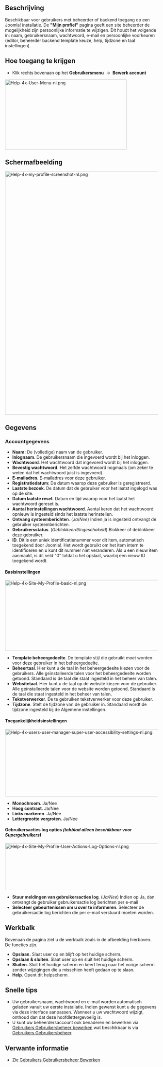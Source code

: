 <!-- Filename: Help4.x:My_Profile / Display title: Mijn profiel -->

## Beschrijving

Beschikbaar voor gebruikers met beheerder of backend toegang op een
Joomla! installatie. De **"Mijn profiel"** pagina geeft een site
beheerder de mogelijkheid zijn persoonlijke informatie te wijzigen. Dit
houdt het volgende in: naam, gebruikersnaam, wachtwoord, e-mail en
persoonlijke voorkeuren (editor, beheerder backend template keuze, help,
tijdzone en taal instellingen).

## Hoe toegang te krijgen

- Klik rechts bovenaan op het **Gebruikersmenu**  →  **Bewerk
  account**

<img
src="https://docs.joomla.org/images/thumb/3/3f/Help-4x-User-Menu-nl.png/400px-Help-4x-User-Menu-nl.png"
decoding="async"
srcset="https://docs.joomla.org/images/3/3f/Help-4x-User-Menu-nl.png 1.5x"
data-file-width="440" data-file-height="253" width="400" height="230"
alt="Help-4x-User-Menu-nl.png" />

## Schermafbeelding

<img
src="https://docs.joomla.org/images/thumb/0/0d/Help-4x-my-profile-screenshot-nl.png/800px-Help-4x-my-profile-screenshot-nl.png"
decoding="async"
srcset="https://docs.joomla.org/images/0/0d/Help-4x-my-profile-screenshot-nl.png 1.5x"
data-file-width="938" data-file-height="938" width="800" height="800"
alt="Help-4x-my-profile-screenshot-nl.png" />

## Gegevens

### Accountgegevens

- **Naam:** De (volledige) naam van de gebruiker.
- **Inlognaam**. De gebruikersnaam die ingevoerd wordt bij het inloggen.
- **Wachtwoord**. Het wachtwoord dat ingevoerd wordt bij het inloggen.
- **Bevestig wachtwoord**. Het zelfde wachtwoord nogmaals (om zeker te
  weten dat het wachtwoord juist is ingevoerd).
- **E-mailadres**. E-mailadres voor deze gebruiker.
- **Registratiedatum:** De datum waarop deze gebruiker is geregistreerd.
- **Laatste bezoek**. De datum dat de gebruiker voor het laatst ingelogd
  was op de site.
- **Datum laatste reset**. Datum en tijd waarop voor het laatst het
  wachtwoord gereset is.
- **Aantal herinstellingen wachtwoord**. Aantal keren dat het wachtwoord
  opnieuw is ingesteld sinds het laatste herinstellen.
- **Ontvang systeemberichten**. (*Ja*/*Nee*) Indien ja is ingesteld
  ontvangt de gebruiker systeemberichten.
- **Gebruikersstatus**. (*Geblokkeerd*/*Ingeschakeld*) Blokkeer of
  deblokkeer deze gebruiker.
- **ID**. Dit is een uniek identificatienummer voor dit item,
  automatisch toegekend door Joomla!. Het wordt gebruikt om het item
  intern te identificeren en u kunt dit nummer niet veranderen. Als u
  een nieuw item aanmaakt, is dit veld "0" totdat u het opslaat, waarbij
  een nieuw ID toegekend wordt.

#### Basisinstellingen

<img
src="https://docs.joomla.org/images/thumb/f/f9/Help-4x-Site-My-Profile-basic-nl.png/600px-Help-4x-Site-My-Profile-basic-nl.png"
decoding="async"
srcset="https://docs.joomla.org/images/thumb/f/f9/Help-4x-Site-My-Profile-basic-nl.png/900px-Help-4x-Site-My-Profile-basic-nl.png 1.5x, https://docs.joomla.org/images/f/f9/Help-4x-Site-My-Profile-basic-nl.png 2x"
data-file-width="1118" data-file-height="435" width="600" height="233"
alt="Help-4x-Site-My-Profile-basic-nl.png" />

- **Template beheergedeelte**. De template stijl die gebruikt moet
  worden voor deze gebruiker in het beheergedeelte.
- **Beheertaal**. Hier kunt u de taal in het beheergedeelte kiezen voor
  de gebruikers. Alle geïnstalleerde talen voor het beheergedeelte
  worden getoond. Standaard is de taal die staat ingesteld in het beheer
  van talen.
- **Websitetaal**. Hier kunt u de taal op de website kiezen voor de
  gebruiker. Alle geïnstalleerde talen voor de website worden getoond.
  Standaard is de taal die staat ingesteld in het beheer van talen.
- **Tekstverwerker**. De te gebruiken tekstverwerker voor deze
  gebruiker.
- **Tijdzone**. Stelt de tijdzone van de gebruiker in. Standaard wordt
  de tijdzone ingesteld bij de Algemene instellingen.

#### Toegankelijkheidsinstellingen

<img
src="https://docs.joomla.org/images/thumb/7/7a/Help-4x-users-user-manager-super-user-accessibility-settings-nl.png/600px-Help-4x-users-user-manager-super-user-accessibility-settings-nl.png"
decoding="async"
srcset="https://docs.joomla.org/images/thumb/7/7a/Help-4x-users-user-manager-super-user-accessibility-settings-nl.png/900px-Help-4x-users-user-manager-super-user-accessibility-settings-nl.png 1.5x, https://docs.joomla.org/images/7/7a/Help-4x-users-user-manager-super-user-accessibility-settings-nl.png 2x"
data-file-width="949" data-file-height="350" width="600" height="221"
alt="Help-4x-users-user-manager-super-user-accessibility-settings-nl.png" />

- **Monochroom**. Ja/Nee
- **Hoog contrast**. Ja/Nee
- **Links markeren**. Ja/Nee
- **Lettergrootte vergroten**. Ja/Nee

#### Gebruikersacties log opties *(tabblad alleen beschikbaar voor Supergebruikers)*

<img
src="https://docs.joomla.org/images/thumb/2/22/Help-4x-Site-My-Profile-User-Actions-Log-Options-nl.png/600px-Help-4x-Site-My-Profile-User-Actions-Log-Options-nl.png"
decoding="async"
srcset="https://docs.joomla.org/images/thumb/2/22/Help-4x-Site-My-Profile-User-Actions-Log-Options-nl.png/900px-Help-4x-Site-My-Profile-User-Actions-Log-Options-nl.png 1.5x, https://docs.joomla.org/images/2/22/Help-4x-Site-My-Profile-User-Actions-Log-Options-nl.png 2x"
data-file-width="1084" data-file-height="278" width="600" height="154"
alt="Help-4x-Site-My-Profile-User-Actions-Log-Options-nl.png" />

- **Stuur meldingen van gebruikersacties log**. (*Ja/Nee*) Indien op Ja,
  dan ontvangt de gebruiker gebruikersactie log berichten per e-mail
- **Selecteer gebeurtenissen om u over te informeren**. Selecteer de
  gebruikersactie log berichten die per e-mail verstuurd moeten worden.

## Werkbalk

Bovenaan de pagina ziet u de werkbalk zoals in de afbeelding hierboven.
De functies zijn.

- **Opslaan.** Slaat user op en blijft op het huidige scherm.
- **Opslaan & sluiten**. Slaat user op en sluit het huidige scherm.
- **Sluiten**. Sluit het huidige scherm en keert terug naar het vorige
  scherm zonder wijzigingen die u misschien heeft gedaan op te slaan.
- **Help**. Opent dit helpscherm.

## Snelle tips

- Uw gebruikersnaam, wachtwoord en e-mail worden automatisch geladen
  vanuit uw eerste installatie. Indien gewenst kunt u de gegevens via
  deze interface aanpassen. Wanneer u uw wachtwoord wijzigt, onthoud dan
  dat deze hoofdlettergevoelig is.
- U kunt uw beheerdersaccount ook benaderen en bewerken via [Gebruikers
  Gebruikersbeheer
  bewerken](https://docs.joomla.org/Help4.x:Users:_Edit_Profile/nl "Help4.x:Users: Edit Profile/nl")
  wat beschikbaar is via [Gebruikers
  Gebruikersbeheer](https://docs.joomla.org/Help4.x:Users/nl "Help4.x:Users/nl").

## Verwante informatie

- Zie [Gebruikers Gebruikersbeheer
  Bewerken](https://docs.joomla.org/Help4.x:Users:_Edit_Profile/nl "Help4.x:Users: Edit Profile/nl")
